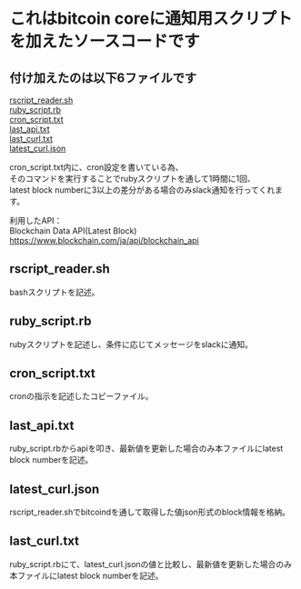 これはbitcoin coreに通知用スクリプトを加えたソースコードです
=====================================

付け加えたのは以下6ファイルです
----------------
[rscript_reader.sh](https://github.com/SHUNSUKE-N/bitcoin_notice_script/blob/master/rscript_reader.sh)  
[ruby_script.rb](https://github.com/SHUNSUKE-N/bitcoin_notice_script/blob/master/ruby_script.rb)  
[cron_script.txt](https://github.com/SHUNSUKE-N/bitcoin_notice_script/blob/master/cron_script.txt)  
[last_api.txt](https://github.com/SHUNSUKE-N/bitcoin_notice_script/blob/master/last_api.txt)  
[last_curl.txt](https://github.com/SHUNSUKE-N/bitcoin_notice_script/blob/master/last_curl.txt)  
[latest_curl.json](https://github.com/SHUNSUKE-N/bitcoin_notice_script/blob/master/latest_curl.json)  

cron_script.txt内に、cron設定を書いている為、  
そのコマンドを実行することでrubyスクリプトを通して1時間に1回、  
latest block numberに3以上の差分がある場合のみslack通知を行ってくれます。  


利用したAPI：  
Blockchain Data API(Latest Block)  
https://www.blockchain.com/ja/api/blockchain_api  


rscript_reader.sh
----------------
bashスクリプトを記述。  

ruby_script.rb
----------------
rubyスクリプトを記述し、条件に応じてメッセージをslackに通知。  

cron_script.txt
----------------
cronの指示を記述したコピーファイル。  

last_api.txt
----------------
ruby_script.rbからapiを叩き、最新値を更新した場合のみ本ファイルにlatest block numberを記述。  

latest_curl.json
----------------
rscript_reader.shでbitcoindを通して取得した値json形式のblock情報を格納。  

last_curl.txt
----------------
ruby_script.rbにて、latest_curl.jsonの値と比較し、最新値を更新した場合のみ本ファイルにlatest block numberを記述。  
